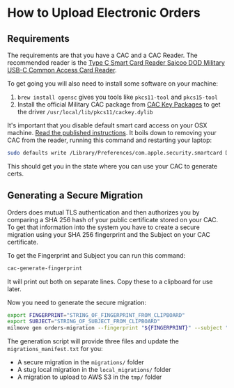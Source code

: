# How to Upload Electronic Orders

## Requirements

The requirements are that you have a CAC and a CAC Reader. The recommended reader is the [Type C Smart Card Reader
Saicoo DOD Military USB-C Common Access Card Reader](https://www.amazon.com/Reader-Saicoo-Military-Compatible-Windows/dp/B071NT53M7/ref=sr_1_4).

To get going you will also need to install some software on your machine:

1. `brew install opensc` gives you tools like `pkcs11-tool` and `pkcs15-tool`
1. Install the official  Military CAC package from [CAC Key Packages](http://militarycac.org/MacVideos.htm#CACKey_packages) to get the driver `/usr/local/lib/pkcs11/cackey.dylib`

It's important that you disable default smart card access on your OSX machine. [Read the published instructions](http://militarycac.org/macuninstall.htm#Mojave_(10.14),_High_Sierra_(10.13.x),_and_Sierra_(10.12.x)_Built_in_Smart_Card_Ability). It boils down to removing your CAC from the reader, running this command and restarting your laptop:

```sh
sudo defaults write /Library/Preferences/com.apple.security.smartcard DisabledTokens -array com.apple.CryptoTokenKit.pivtoken
```

This should get you in the state where you can use your CAC to generate certs.

## Generating a Secure Migration

Orders does mutual TLS authentication and then authorizes you by comparing a SHA 256 hash of your public certificate
stored on your CAC. To get that information into the system you have to create a secure migration using your
SHA 256 fingerprint and the Subject on your CAC certificate.

To get the Fingerprint and Subject you can run this command:

```sh
cac-generate-fingerprint
```

It will print out both on separate lines. Copy these to a clipboard for use later.

Now you need to generate the secure migration:

```sh
export FINGERPRINT="STRING_OF_FINGERPRINT_FROM_CLIPBOARD"
export SUBJECT="STRING_OF_SUBJECT_FROM_CLIPBOARD"
milmove gen orders-migration --fingerprint "${FINGERPRINT}" --subject "${SUBJECT}" --migration-filename "${USERNAME}_cac"
```

The generation script will provide three files and update the `migrations_manifest.txt` for you:

* A secure migration in the `migrations/` folder
* A stug local migration in the `local_migrations/` folder
* A migration to upload to AWS S3 in the `tmp/` folder
